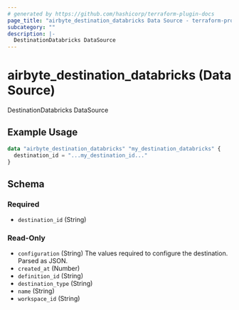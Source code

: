 ```yaml
---
# generated by https://github.com/hashicorp/terraform-plugin-docs
page_title: "airbyte_destination_databricks Data Source - terraform-provider-airbyte"
subcategory: ""
description: |-
  DestinationDatabricks DataSource
---
```


# airbyte_destination_databricks (Data Source)

DestinationDatabricks DataSource

## Example Usage

```terraform
data "airbyte_destination_databricks" "my_destination_databricks" {
  destination_id = "...my_destination_id..."
}
```

<!-- schema generated by tfplugindocs -->
## Schema

### Required

- `destination_id` (String)

### Read-Only

- `configuration` (String) The values required to configure the destination. Parsed as JSON.
- `created_at` (Number)
- `definition_id` (String)
- `destination_type` (String)
- `name` (String)
- `workspace_id` (String)
